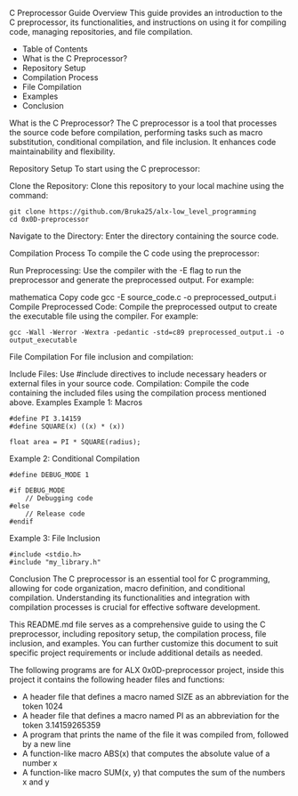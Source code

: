C Preprocessor Guide
Overview
This guide provides an introduction to the C preprocessor, its functionalities, and instructions on using it for compiling code, managing repositories, and file compilation.

* Table of Contents
* What is the C Preprocessor?
* Repository Setup
* Compilation Process
* File Compilation
* Examples
* Conclusion

What is the C Preprocessor?
The C preprocessor is a tool that processes the source code before compilation, performing tasks such as macro substitution, conditional compilation, and file inclusion. It enhances code maintainability and flexibility.

Repository Setup
To start using the C preprocessor:

Clone the Repository: Clone this repository to your local machine using the command:

```
git clone https://github.com/Bruka25/alx-low_level_programming
cd 0x0D-preprocessor
```
Navigate to the Directory: Enter the directory containing the source code.

Compilation Process
To compile the C code using the preprocessor:

Run Preprocessing: Use the compiler with the -E flag to run the preprocessor and generate the preprocessed output. For example:

mathematica
Copy code
gcc -E source_code.c -o preprocessed_output.i
Compile Preprocessed Code: Compile the preprocessed output to create the executable file using the compiler. For example:

```
gcc -Wall -Werror -Wextra -pedantic -std=c89 preprocessed_output.i -o output_executable
```
File Compilation
For file inclusion and compilation:

Include Files: Use #include directives to include necessary headers or external files in your source code.
Compilation: Compile the code containing the included files using the compilation process mentioned above.
Examples
Example 1: Macros

```
#define PI 3.14159
#define SQUARE(x) ((x) * (x))

float area = PI * SQUARE(radius);

```
Example 2: Conditional Compilation
```
#define DEBUG_MODE 1

#if DEBUG_MODE
    // Debugging code
#else
    // Release code
#endif
```

Example 3: File Inclusion
```
#include <stdio.h>
#include "my_library.h"
```
Conclusion
The C preprocessor is an essential tool for C programming, allowing for code organization, macro definition, and conditional compilation. Understanding its functionalities and integration with compilation processes is crucial for effective software development.

This README.md file serves as a comprehensive guide to using the C preprocessor, including repository setup, the compilation process, file inclusion, and examples. You can further customize this document to suit specific project requirements or include additional details as needed.

The following programs are for ALX 0x0D-preprocessor project, inside this project it contains the following header files and functions:

* A header file that defines a macro named SIZE as an abbreviation for the token 1024
* A header file that defines a macro named PI as an abbreviation for the token 3.14159265359
* A program that prints the name of the file it was compiled from, followed by a new line
* A function-like macro ABS(x) that computes the absolute value of a number x
* A function-like macro SUM(x, y) that computes the sum of the numbers x and y

